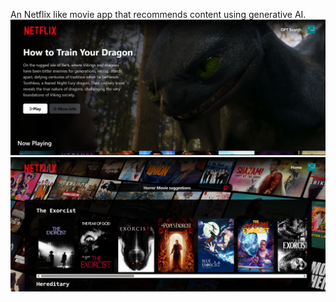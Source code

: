 An Netflix like movie app that recommends content using generative AI. 
![Preview](<public/Screenshot 2025-07-23 012445.png>)
![Preview](<public/Screenshot 2025-07-23 012536.png>)